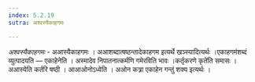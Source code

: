 ```yaml
---
index: 5.2.19
sutra: अश्वस्यैकाहगमः

---
```

_अश्वस्यैकाहगमः_ - अआस्यैकाहगमः । अआशब्दात्षष्ठन्तादेकाहगम इत्यर्थे खञ्स्यादित्यर्थः ।एकाहगम॑शब्दं व्युत्पादयति — एकाहेनेति । अस्मादेव निपातनात्कर्मणि गमेरविति भावः ।कर्तृकरणे कृते॑ति समासः । अआस्येति कर्तरि षष्ठी । आआओनोऽध्वेति । अओन कत्र्रा एकाहेन गन्तुं शक्य इत्यर्थः । 